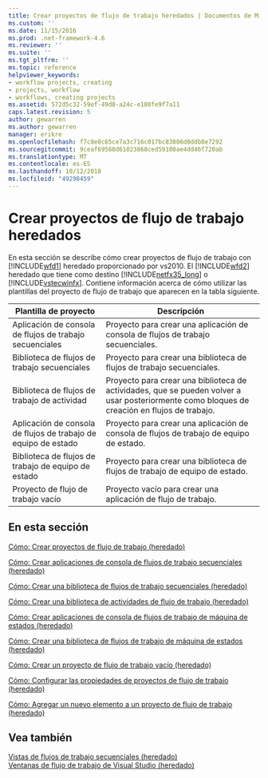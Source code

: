 ```yaml
---
title: Crear proyectos de flujo de trabajo heredados | Documentos de Microsoft
ms.custom: ''
ms.date: 11/15/2016
ms.prod: .net-framework-4.6
ms.reviewer: ''
ms.suite: ''
ms.tgt_pltfrm: ''
ms.topic: reference
helpviewer_keywords:
- workflow projects, creating
- projects, workflow
- workflows, creating projects
ms.assetid: 572d5c32-59ef-49d8-a24c-e180fe9f7a11
caps.latest.revision: 5
author: gewarren
ms.author: gewarren
manager: erikre
ms.openlocfilehash: f7c8e8c65ce7a3c716c017bc83886d0ddb8e7292
ms.sourcegitcommit: 9ceaf69568d61023868ced59108ae4dd46f720ab
ms.translationtype: MT
ms.contentlocale: es-ES
ms.lasthandoff: 10/12/2018
ms.locfileid: "49298459"
---
```

# <a name="creating-legacy-workflow-projects"></a>Crear proyectos de flujo de trabajo heredados
En esta sección se describe cómo crear proyectos de flujo de trabajo con [!INCLUDE[wfd1](../includes/wfd1-md.md)] heredado proporcionado por vs2010. El [!INCLUDE[wfd2](../includes/wfd2-md.md)] heredado que tiene como destino [!INCLUDE[netfx35_long](../includes/netfx35-long-md.md)] o [!INCLUDE[vstecwinfx](../includes/vstecwinfx-md.md)]. Contiene información acerca de cómo utilizar las plantillas del proyecto de flujo de trabajo que aparecen en la tabla siguiente.  
  
|Plantilla de proyecto|Descripción|  
|----------------------|-----------------|  
|Aplicación de consola de flujos de trabajo secuenciales|Proyecto para crear una aplicación de consola de flujos de trabajo secuenciales.|  
|Biblioteca de flujos de trabajo secuenciales|Proyecto para crear una biblioteca de flujos de trabajo secuenciales.|  
|Biblioteca de flujos de trabajo de actividad|Proyecto para crear una biblioteca de actividades, que se pueden volver a usar posteriormente como bloques de creación en flujos de trabajo.|  
|Aplicación de consola de flujos de trabajo de equipo de estado|Proyecto para crear una aplicación de consola de flujos de trabajo de equipo de estado.|  
|Biblioteca de flujos de trabajo de equipo de estado|Proyecto para crear una biblioteca de flujos de trabajo de equipo de estado.|  
|Proyecto de flujo de trabajo vacío|Proyecto vacío para crear una aplicación de flujo de trabajo.|  
  
## <a name="in-this-section"></a>En esta sección  
 [Cómo: Crear proyectos de flujo de trabajo (heredado)](../workflow-designer/how-to-create-workflow-projects-legacy.md)  
  
 [Cómo: Crear aplicaciones de consola de flujos de trabajo secuenciales (heredado)](../workflow-designer/how-to-create-sequential-workflow-console-applications-legacy.md)  
  
 [Cómo: Crear una biblioteca de flujos de trabajo secuenciales (heredado)](../workflow-designer/how-to-create-a-sequential-workflow-library-legacy.md)  
  
 [Cómo: Crear una biblioteca de actividades de flujo de trabajo (heredado)](../workflow-designer/how-to-create-a-workflow-activity-library-legacy.md)  
  
 [Cómo: Crear aplicaciones de consola de flujos de trabajo de máquina de estados (heredado)](../workflow-designer/how-to-create-state-machine-workflow-console-applications-legacy.md)  
  
 [Cómo: Crear una biblioteca de flujos de trabajo de máquina de estados (heredado)](../workflow-designer/how-to-create-a-state-machine-workflow-library-legacy.md)  
  
 [Cómo: Crear un proyecto de flujo de trabajo vacío (heredado)](../workflow-designer/how-to-create-an-empty-workflow-project-legacy.md)  
  
 [Cómo: Configurar las propiedades de proyectos de flujo de trabajo (heredado)](../workflow-designer/how-to-configure-workflow-project-properties-legacy.md)  
  
 [Cómo: Agregar un nuevo elemento a un proyecto de flujo de trabajo (heredado)](../workflow-designer/how-to-add-a-new-item-to-a-workflow-project-legacy.md)  
  
## <a name="see-also"></a>Vea también  
 [Vistas de flujos de trabajo secuenciales (heredado)](../workflow-designer/sequential-workflow-views-legacy.md)   
 [Ventanas de flujo de trabajo de Visual Studio (heredado)](../workflow-designer/visual-studio-workflow-windows-legacy.md)